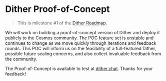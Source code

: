 # Dither Proof-of-Concept

> This is milestone #1 of the [Dither Roadmap](./roadmap.md).

We will work on building a proof-of-concept version of Dither and deploy it publicly to the Cosmos community. The POC feature set is unstable and continues to change as we move quickly through iterations and feedback rounds. This  POC will inform us on the feasibility of a full-featured Dither, possible future scaling concerns, and also collect invaluable feedback from the community.

The Proof-of-Concept is available to test at [dither.chat](https://dither.chat). Thanks for your feedback!
